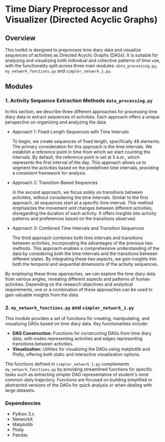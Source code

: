 # Time Diary Preprocessor and Visualizer (Directed Acyclic Graphs)

## Overview

This toolkit is designed to preprocess time diary data and visualize sequences of activities as Directed Acyclic Graphs (DAGs). It is suitable for analyzing and visualizing both individual and collective patterns of time use, with the functionality split across three main modules:  `data_processing.py`, `my_network_functions.py` and `simpler_network_1.py`.

## Modules

### 1. Activity Sequence Extraction Methods `data_processing.py`

In this section, we describe three different approaches for processing time diary data to extract sequences of activities. Each approach offers a unique perspective on organizing and analyzing the data.

* Approach 1: Fixed-Length Sequences with Time Intervals

    To begin, we create sequences of fixed length, specifically 48 elements. The primary consideration for this approach is the time intervals. We establish a reference point in time from which we start counting the intervals. By default, the reference point is set at 5 a.m., which represents the first interval of the day. This approach allows us to segment the activities based on the predefined time intervals, providing a consistent framework for analysis.
  
* Approach 2: Transition-Based Sequences

    In the second approach, we focus solely on transitions between activities, without considering the time intervals. Similar to the first approach, all sequences start at a specific time interval. This method emphasizes the movement and changes between different activities, disregarding the duration of each activity. It offers insights into activity patterns and preferences based on the transitions observed.

* Approach 3: Combined Time Intervals and Transition Sequences

    The third approach combines both time intervals and transitions between activities, incorporating the advantages of the previous two methods. This approach enables a comprehensive understanding of the data by considering both the time intervals and the transitions between different states. By integrating these two aspects, we gain insights into both the temporal and sequential dimensions of the activity sequences.

By employing these three approaches, we can explore the time diary data from various angles, revealing different aspects and patterns of human activities. Depending on the research objectives and analytical requirements, one or a combination of these approaches can be used to gain valuable insights from the data.

### 2. `my_network_functions.py` and `simpler_network_1.py`

This module provides a set of functions for creating, manipulating, and visualizing DAGs based on time diary data. Key functionalities include:

- **DAG Construction:** Functions for constructing DAGs from time diary data, with nodes representing activities and edges representing transitions between activities.
- **Visualization:** Utilities for visualizing the DAGs using matplotlib and Plotly, offering both static and interactive visualization options.

 The functions defined in `simpler_network_1.py` complements `my_network_functions.py` by providing streamlined functions for specific tasks such as extracting simpler DAG representative of student's most common daily trajectory. Functions are focused on building simplified or abstracted versions of the DAGs for quick analysis or when dealing with large datasets.

### Dependencies

- Python 3.x
- NetworkX
- Matplotlib
- Plotly
- Pandas

